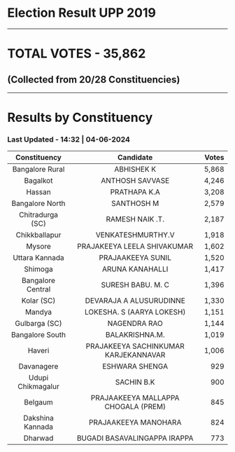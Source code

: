 # Election Result UPP 2019

---
# TOTAL VOTES - 35,862 
## (Collected from 20/28 Constituencies) 


---
# Results by Constituency 

### Last Updated - 14:32 | 04-06-2024 


|  Constituency   |             Candidate              |Votes|
|:---------------:|:----------------------------------:|----:|
| Bangalore Rural |             ABHISHEK K             |5,868|
|    Bagalkot     |          ANTHOSH SAVVASE           |4,246|
|     Hassan      |            PRATHAPA K.A            |3,208|
| Bangalore North |             SANTHOSH M             |2,579|
|Chitradurga (SC) |          RAMESH NAIK .T.           |2,187|
|  Chikkballapur  |         VENKATESHMURTHY.V          |1,918|
|     Mysore      |    PRAJAKEEYA LEELA SHIVAKUMAR     |1,602|
| Uttara Kannada  |         PRAJAAKEEYA SUNIL          |1,520|
|     Shimoga     |          ARUNA KANAHALLI           |1,417|
|Bangalore Central|         SURESH BABU. M. C          |1,396|
|   Kolar (SC)    |      DEVARAJA A ALUSURUDINNE       |1,330|
|     Mandya      |     LOKESHA. S (AARYA LOKESH)      |1,151|
|  Gulbarga (SC)  |            NAGENDRA RAO            |1,144|
| Bangalore South |           BALAKRISHNA.M.           |1,019|
|     Haveri      |PRAJAKEEYA SACHINKUMAR KARJEKANNAVAR|1,006|
|   Davanagere    |           ESHWARA SHENGA           |  929|
|Udupi Chikmagalur|             SACHIN B.K             |  900|
|     Belgaum     |PRAJAAKEEYA MALLAPPA CHOGALA (PREM) |  845|
|Dakshina Kannada |        PRAJAAKEEYA MANOHARA        |  824|
|     Dharwad     |    BUGADI BASAVALINGAPPA IRAPPA    |  773|


<script async src='https://www.googletagmanager.com/gtag/js?id=UA-138371535-2'></script><script> window.dataLayer = window.dataLayer || []; function gtag(){dataLayer.push(arguments);} gtag('js', new Date()); gtag('config', 'UA-138371535-2'); </script>